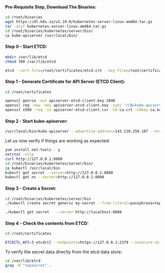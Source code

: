 
#### Pre-Requisite Step, Download The Binaries:
```sh
cd /root/binaries
wget https://dl.k8s.io/v1.19.0/kubernetes-server-linux-amd64.tar.gz
tar -xzvf kubernetes-server-linux-amd64.tar.gz
cd /root/binaries/kubernetes/server/bin/
cp kube-apiserver /usr/local/bin/
```
#### Step 0 - Start ETCD:
```sh
mkdir /var/lib/etcd
chmod 700 /var/lib/etcd
```
```sh
etcd --cert-file=/root/certificates/etcd.crt --key-file=/root/certificates/etcd.key --advertise-client-urls=https://127.0.0.1:2379 --client-cert-auth --trusted-ca-file=/root/certificates/ca.crt  --listen-client-urls=https://127.0.0.1:2379 --data-dir=/var/lib/etcd
```
#### Step 1 - Generate Certificate for API Server (ETCD Client):
```sh
cd /root/certificates
```
```sh
openssl genrsa -out apiserver-etcd-client.key 2048
openssl req -new -key apiserver-etcd-client.key -subj "/CN=kube-apiserver" -out apiserver-etcd-client.csr
openssl x509 -req -in apiserver-etcd-client.csr -CA ca.crt -CAkey ca.key -CAcreateserial -out apiserver-etcd-client.crt -extensions v3_req  -days 1000
```
#### Step 2 - Start kube-apiserver:
```sh
/usr/local/bin/kube-apiserver --advertise-address=143.110.250.107 --etcd-cafile=/root/certificates/ca.crt --etcd-certfile=/root/certificates/apiserver-etcd-client.crt --etcd-keyfile=/root/certificates/apiserver-etcd-client.key --etcd-servers=https://127.0.0.1:2379
```
Let us now verify if things are working as expected:
```sh
yum install net-tools - y 
netstat -ntlp
curl http://127.0.0.1:8080
cd /root/binaries/kubernetes/server/bin/
cp kubectl /usr/local/bin
kubectl get secret --server=http://127.0.0.1:8080
kubectl get ns --server=http://127.0.0.1:8080
```
#### Step 3 - Create a Secret:
```sh
cd /root/binaries/kubernetes/server/bin
./kubectl create secret generic my-secret --from-literal=passphrase=topsecret --server http://localhost:8080

./kubectl get secret   --server http://localhost:8080
```
#### Step 4 - Check the contents from ETCD:
```sh
cd /root/certificates
```
```sh
ETCDCTL_API=3 etcdctl --endpoints=https://127.0.0.1:2379 --insecure-skip-tls-verify  --insecure-transport=false --cert ./client.crt --key ./client.key get /registry/secrets/default/my-secret | hexdump -C
```
To verify the secret data directly from the etcd data store:
```sh
cd /var/lib/etcd
grep -R "topsecret" .
```
